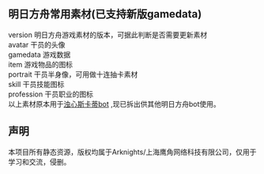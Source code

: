 明日方舟常用素材(已支持新版gamedata)  
--
version 明日方舟游戏素材的版本，可据此判断是否需要更新素材  
avatar 干员的头像  
gamedata 游戏数据  
item 游戏物品的图标  
portrait 干员半身像，可用做十连抽卡素材  
skill 干员技能图标  
profession 干员职业的图标  
以上素材原本用于[浊心斯卡蒂bot](https://github.com/yuanyan3060/SkadiBot)  ,现已拆出供其他明日方舟bot使用。

声明  
--
本项目所有静态资源，版权均属于Arknights/上海鹰角网络科技有限公司，仅用于学习和交流，侵删。
